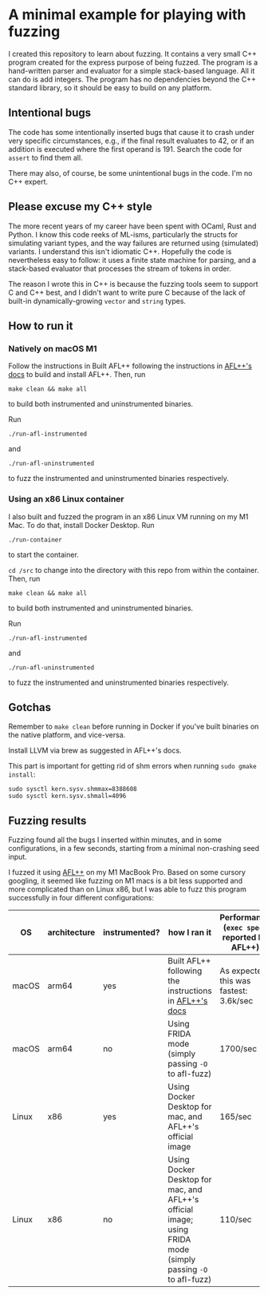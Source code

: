 # A minimal example for playing with fuzzing

I created this repository to learn about fuzzing. It contains a very small C++
program created for the express purpose of being fuzzed. The program is a
hand-written parser and evaluator for a simple stack-based language. All it can
do is add integers. The program has no dependencies beyond the C++ standard
library, so it should be easy to build on any platform.

## Intentional bugs

The code has some intentionally inserted bugs that cause it to crash under very
specific circumstances, e.g., if the final result evaluates to 42, or if an
addition is executed where the first operand is 191. Search the code for
`assert` to find them all.

There may also, of course, be some unintentional bugs in the code. I'm no C++
expert.

## Please excuse my C++ style

The more recent years of my career have been spent with OCaml, Rust and Python.
I know this code reeks of ML-isms, particularly the structs for simulating
variant types, and the way failures are returned using (simulated) variants. I
understand this isn't idiomatic C++. Hopefully the code is nevertheless easy to
follow: it uses a finite state machine for parsing, and a stack-based evaluator
that processes the stream of tokens in order.

The reason I wrote this in C++ is because the fuzzing tools seem to support C
and C++ best, and I didn't want to write pure C because of the lack of built-in
dynamically-growing `vector` and `string` types.

## How to run it

### Natively on macOS M1

Follow the instructions in Built AFL++ following the instructions in [AFL++'s
docs](https://github.com/AFLplusplus/AFLplusplus/blob/stable/docs/INSTALL.md) to
build and install AFL++. Then, run

`make clean && make all`

to build both instrumented and uninstrumented binaries.

Run

`./run-afl-instrumented`

and

`./run-afl-uninstrumented`

to fuzz the instrumented and uninstrumented binaries respectively.

### Using an x86 Linux container

I also built and fuzzed the program in an x86 Linux VM running on my M1 Mac. To
do that, install Docker Desktop. Run

`./run-container`

to start the container.

`cd /src` to change into the directory with this repo from within the container.
Then, run

`make clean && make all`

to build both instrumented and uninstrumented binaries.

Run

`./run-afl-instrumented`

and

`./run-afl-uninstrumented`

to fuzz the instrumented and uninstrumented binaries respectively.

## Gotchas

Remember to `make clean` before running in Docker if you've built binaries on
the native platform, and vice-versa.

Install LLVM via brew as suggested in AFL++'s docs.

This part is important for getting rid of shm errors when running `sudo gmake install`:

```
sudo sysctl kern.sysv.shmmax=8388608
sudo sysctl kern.sysv.shmall=4096
```

## Fuzzing results

Fuzzing found all the bugs I inserted within minutes, and in some
configurations, in a few seconds, starting from a minimal non-crashing seed
input.

I fuzzed it using [AFL++](https://github.com/AFLplusplus/AFLplusplus) on my M1
MacBook Pro. Based on some cursory googling, it seemed like fuzzing on M1 macs
is a bit less supported and more complicated than on Linux x86, but I was able
to fuzz this program successfully in four different configurations:

| OS    | architecture | instrumented? | how I ran it                                                                                                                     | Performance (`exec speed` reported by AFL++) |
|-------|--------------|---------------|----------------------------------------------------------------------------------------------------------------------------------|----------------------------------------------|
| macOS | arm64        | yes           | Built AFL++ following the instructions in [AFL++'s docs](https://github.com/AFLplusplus/AFLplusplus/blob/stable/docs/INSTALL.md) | As expected, this was fastest: 3.6k/sec      |
| macOS | arm64        | no            | Using FRIDA mode (simply passing `-O` to afl-fuzz)                                                                               | 1700/sec                                     |
| Linux | x86          | yes           | Using Docker Desktop for mac, and AFL++'s official image                                                                         | 165/sec                                      |
| Linux | x86          | no            | Using Docker Desktop for mac, and AFL++'s official image; using FRIDA mode (simply passing `-O` to afl-fuzz)                                                                         | 110/sec                                      |
